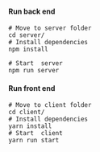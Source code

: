#### Run back end

```
# Move to server folder
cd server/
# Install dependencies
npm install

# Start  server
npm run server
```

#### Run front end

```
# Move to client folder
cd client/
# Install dependencies
yarn install
# Start  client
yarn run start
```
 
